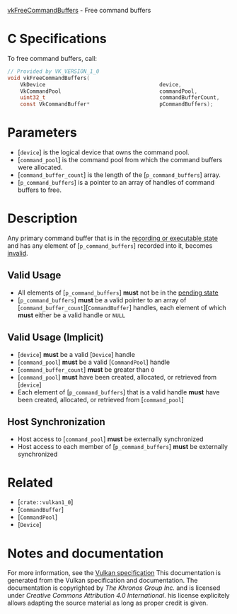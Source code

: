 [vkFreeCommandBuffers](https://www.khronos.org/registry/vulkan/specs/1.3-extensions/man/html/vkFreeCommandBuffers.html) - Free command buffers

# C Specifications
To free command buffers, call:
```c
// Provided by VK_VERSION_1_0
void vkFreeCommandBuffers(
    VkDevice                                    device,
    VkCommandPool                               commandPool,
    uint32_t                                    commandBufferCount,
    const VkCommandBuffer*                      pCommandBuffers);
```

# Parameters
- [`device`] is the logical device that owns the command pool.
- [`command_pool`] is the command pool from which the command buffers were allocated.
- [`command_buffer_count`] is the length of the [`p_command_buffers`] array.
- [`p_command_buffers`] is a pointer to an array of handles of command buffers to free.

# Description
Any primary command buffer that is in the [recording or executable state](https://www.khronos.org/registry/vulkan/specs/1.3-extensions/html/vkspec.html#commandbuffers-lifecycle) and has any element of [`p_command_buffers`]
recorded into it, becomes [invalid](https://www.khronos.org/registry/vulkan/specs/1.3-extensions/html/vkspec.html#commandbuffers-lifecycle).
## Valid Usage
-    All elements of [`p_command_buffers`] **must**  not be in the [pending state](https://www.khronos.org/registry/vulkan/specs/1.3-extensions/html/vkspec.html#commandbuffers-lifecycle)
-  [`p_command_buffers`] **must**  be a valid pointer to an array of [`command_buffer_count`][`CommandBuffer`] handles, each element of which  **must**  either be a valid handle or `NULL`

## Valid Usage (Implicit)
-  [`device`] **must**  be a valid [`Device`] handle
-  [`command_pool`] **must**  be a valid [`CommandPool`] handle
-  [`command_buffer_count`] **must**  be greater than `0`
-  [`command_pool`] **must**  have been created, allocated, or retrieved from [`device`]
-    Each element of [`p_command_buffers`] that is a valid handle  **must**  have been created, allocated, or retrieved from [`command_pool`]

## Host Synchronization
- Host access to [`command_pool`] **must**  be externally synchronized
- Host access to each member of [`p_command_buffers`] **must**  be externally synchronized

# Related
- [`crate::vulkan1_0`]
- [`CommandBuffer`]
- [`CommandPool`]
- [`Device`]

# Notes and documentation
For more information, see the [Vulkan specification](https://www.khronos.org/registry/vulkan/specs/1.3-extensions/html/vkspec.html)
This documentation is generated from the Vulkan specification and documentation.
The documentation is copyrighted by *The Khronos Group Inc.* and is licensed under *Creative Commons Attribution 4.0 International*.
his license explicitely allows adapting the source material as long as proper credit is given.
        